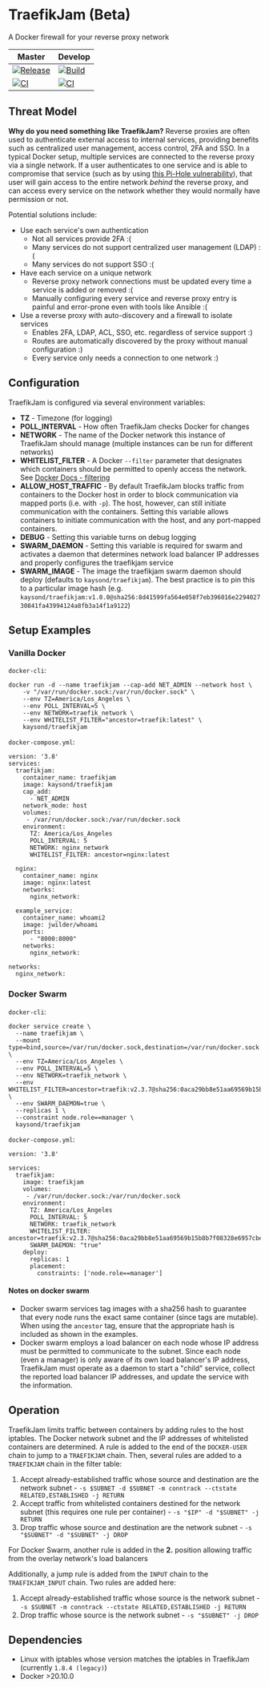 # TraefikJam (Beta)
A Docker firewall for your reverse proxy network

| Master | Develop |
| ------------ | ------------ |
|[![Release](https://github.com/kaysond/traefikjam/workflows/Release/badge.svg)](https://github.com/kaysond/traefikjam/actions?query=workflow%3ARelease)|[![Build](https://github.com/kaysond/traefikjam/workflows/Build/badge.svg)](https://github.com/kaysond/traefikjam/actions?query=workflow%3ABuild)|
|[![CI](https://github.com/kaysond/traefikjam/workflows/CI/badge.svg?branch=master)](https://github.com/kaysond/traefikjam/actions?query=workflow%3ACI+branch%3Amaster)|[![CI](https://github.com/kaysond/traefikjam/workflows/CI/badge.svg?branch=develop)](https://github.com/kaysond/traefikjam/actions?query=workflow%3ACI+branch%3Adevelop)|

## Threat Model
**Why do you need something like TraefikJam?** Reverse proxies are often used to authenticate external access to internal services, providing benefits such as centralized user management, access control, 2FA and SSO. In a typical Docker setup, multiple services are connected to the reverse proxy via a single network. If a user authenticates to one service and is able to compromise that service (such as by using [this Pi-Hole vulnerability](http://https://natedotred.wordpress.com/2020/03/28/cve-2020-8816-pi-hole-remote-code-execution/ "this Pi-Hole vulnerability")), that user will gain access to the entire network *behind* the reverse proxy, and can access every service on the network whether they would normally have permission or not.

Potential solutions include:
* Use each service's own authentication
  * Not all services provide 2FA :(
  * Many services do not support centralized user management (LDAP)  :(
  * Many services do not support SSO  :(
* Have each service on a unique network
  * Reverse proxy network connections must be updated every time a service is added or removed :(
  * Manually configuring every service and reverse proxy entry is painful and error-prone even with tools like Ansible :(
* Use a reverse proxy with auto-discovery and a firewall to isolate services
  * Enables 2FA, LDAP, ACL, SSO, etc. regardless of service support :)
  * Routes are automatically discovered by the proxy without manual configuration :)
  * Every service only needs a connection to one network :)

## Configuration
TraefikJam is configured via several environment variables:
* **TZ** - Timezone (for logging)
* **POLL_INTERVAL** - How often TraefikJam checks Docker for changes
* **NETWORK** - The name of the Docker network this instance of TraefikJam should manage (multiple instances can be run for different networks)
* **WHITELIST_FILTER** - A Docker `--filter` parameter that designates which containers should be permitted to openly access the network. See [Docker Docs - filtering](https://docs.docker.com/engine/reference/commandline/ps/#filtering)
* **ALLOW_HOST_TRAFFIC** - By default TraefikJam blocks traffic from containers to the Docker host in order to block communication via mapped ports (i.e. with `-p`). The host, however, can still initiate communication with the containers. Setting this variable allows containers to initiate communication with the host, and any port-mapped containers.
* **DEBUG** - Setting this variable turns on debug logging
* **SWARM_DAEMON** - Setting this variable is required for swarm and activates a daemon that determines network load balancer IP addresses and properly configures the traefikjam service
* **SWARM_IMAGE** - The image the traefikjam swarm daemon should deploy (defaults to `kaysond/traefikjam`). The best practice is to pin this to a particular image hash (e.g. `kaysond/traefikjam:v1.0.0@sha256:8d41599fa564e058f7eb396016e229402730841fa43994124a8fb3a14f1a9122`)

## Setup Examples

### Vanilla Docker
`docker-cli`:
```
docker run -d --name traefikjam --cap-add NET_ADMIN --network host \
	-v "/var/run/docker.sock:/var/run/docker.sock" \
	--env TZ=America/Los_Angeles \
	--env POLL_INTERVAL=5 \
	--env NETWORK=traefik_network \
	--env WHITELIST_FILTER="ancestor=traefik:latest" \
	kaysond/traefikjam
```

`docker-compose.yml`:
```
version: '3.8'
services:
  traefikjam:
    container_name: traefikjam
    image: kaysond/traefikjam
	cap_add:
      - NET_ADMIN
    network_mode: host
    volumes:
     - /var/run/docker.sock:/var/run/docker.sock
    environment:
      TZ: America/Los_Angeles
      POLL_INTERVAL: 5
      NETWORK: nginx_network
      WHITELIST_FILTER: ancestor=nginx:latest

  nginx:
    container_name: nginx
    image: nginx:latest
    networks:
      nginx_network:

  example_service:
    container_name: whoami2
    image: jwilder/whoami
    ports:
      - "8000:8000"
    networks:
      nginx_network:

networks:
  nginx_network:
```

### Docker Swarm
`docker-cli`:
```
docker service create \
  --name traefikjam \
  --mount type=bind,source=/var/run/docker.sock,destination=/var/run/docker.sock \
  --env TZ=America/Los_Angeles \
  --env POLL_INTERVAL=5 \
  --env NETWORK=traefik_network \
  --env WHITELIST_FILTER=ancestor=traefik:v2.3.7@sha256:0aca29bb8e51aa69569b15b8b7f08328e6957cbec201dd532304b3329e5a82a9 \
  --env SWARM_DAEMON=true \
  --replicas 1 \
  --constraint node.role==manager \
  kaysond/traefikjam
```

`docker-compose.yml`:
```
version: '3.8'

services:
  traefikjam:
    image: traefikjam
    volumes:
     - /var/run/docker.sock:/var/run/docker.sock
    environment:
      TZ: America/Los_Angeles
      POLL_INTERVAL: 5
      NETWORK: traefik_network
      WHITELIST_FILTER: ancestor=traefik:v2.3.7@sha256:0aca29bb8e51aa69569b15b8b7f08328e6957cbec201dd532304b3329e5a82a9
      SWARM_DAEMON: "true"
    deploy:
      replicas: 1
      placement:
        constraints: ['node.role==manager']
```

#### Notes on docker swarm
* Docker swarm services tag images with a sha256 hash to guarantee that every node runs the exact same container (since tags are mutable). When using the `ancestor` tag, ensure that the appropriate hash is included as shown in the examples.
* Docker swarm employs a load balancer on each node whose IP address must be permitted to communicate to the subnet. Since each node (even a manager) is only aware of its own load balancer's IP address, TraefikJam must operate as a daemon to start a "child" service, collect the reported load balancer IP addresses, and update the service with the information.

## Operation
TraefikJam limits traffic between containers by adding rules to the host iptables. The Docker network subnet and the IP addresses of whitelisted containers are determined. A rule is added to the end of the `DOCKER-USER` chain to jump to a `TRAEFIKJAM` chain. Then, several rules are added to a `TRAEFIKJAM`  chain in the filter table:
1. Accept already-established traffic whose source and destination are the network subnet - `-s $SUBNET -d $SUBNET -m conntrack --ctstate RELATED,ESTABLISHED -j RETURN`
2. Accept traffic from whitelisted containers destined for the network subnet (this requires one rule per container) - `-s "$IP" -d "$SUBNET" -j RETURN`
3. Drop traffic whose source and destination are the network subnet - `-s "$SUBNET" -d "$SUBNET" -j DROP`

For Docker Swarm, another rule is added in the **2.** position allowing traffic from the overlay network's load balancers

Additionally, a jump rule is added from the `INPUT` chain to the `TRAEFIKJAM_INPUT` chain. Two rules are added here:
1. Accept already-established traffic whose source is the network subnet - `-s $SUBNET -m conntrack --ctstate RELATED,ESTABLISHED -j RETURN`
2. Drop traffic whose source is the network subnet - `-s "$SUBNET" -j DROP`

## Dependencies
* Linux with iptables whose version matches the iptables in TraefikJam (currently `1.8.4 (legacy)`)
* Docker >20.10.0
